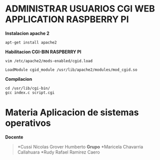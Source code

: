 # ADMINISTRAR USUARIOS CGI WEB APPLICATION RASPBERRY PI

**Instalacion apache 2**
~~~~
apt-get install apache2
~~~~

**Habilitacion CGI-BIN RASPBERRY PI**
~~~~
vim /etc/apache2/mods-enabled/cgid.load
~~~~
~~~~
LoadModule cgid_module /usr/lib/apache2/modules/mod_cgid.so
~~~~
**Compilacion**
~~~~
cd /usr/lib/cgi-bin/
gcc index.c script.cgi
~~~~

# Materia Aplicacion de sistemas operativos
**Docente** 
> *Cussi Nicolas Grover Humberto
**Grupo** 
> *Maricela Chavarria Callahuara
> *Rudy Rafael Ramirez Caero

